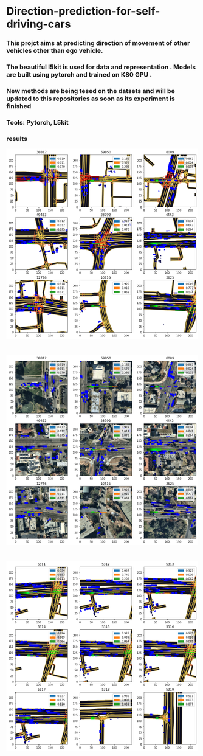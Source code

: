 # Direction-prediction-for-self-driving-cars
### This projct aims at predicting direction of movement of other vehicles other than ego vehicle. 
### The beautiful l5kit is used for data and representation . Models are built using pytorch and trained on K80 GPU .
### New methods are being tesed on the datsets and will be updated to this repositories as soon as its experiment is finished
### Tools: Pytorch, L5kit
### results
![](I_01.png)
#
#
![](I_02.png)
#
#
![](I_03.png)

